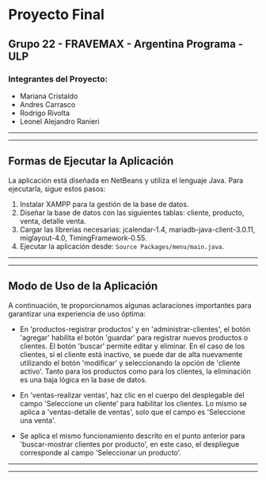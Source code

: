 # Proyecto Final

## Grupo 22 - FRAVEMAX - Argentina Programa - ULP

### Integrantes del Proyecto:
- Mariana Cristaldo
- Andres Carrasco
- Rodrigo Rivolta
- Leonel Alejandro Ranieri

------------------------------------------------------------------------------------------------------
------------------------------------------------------------------------------------------------------
## Formas de Ejecutar la Aplicación

La aplicación está diseñada en NetBeans y utiliza el lenguaje Java. Para ejecutarla, sigue estos pasos:

1. Instalar XAMPP para la gestión de la base de datos.
2. Diseñar la base de datos con las siguientes tablas: cliente, producto, venta, detalle venta.
3. Cargar las librerías necesarias: jcalendar-1.4, mariadb-java-client-3.0.11, miglayout-4.0, TimingFramework-0.55.
4. Ejecutar la aplicación desde: `Source Packages/menu/main.java`.

------------------------------------------------------------------------------------------------------------------
------------------------------------------------------------------------------------------------------------------

## Modo de Uso de la Aplicación

A continuación, te proporcionamos algunas aclaraciones importantes para garantizar una experiencia de uso óptima:

- En 'productos-registrar productos' y en 'administrar-clientes', el botón 'agregar' habilita el botón 'guardar' para registrar nuevos productos o clientes. El botón 'buscar' permite editar y eliminar. En el caso de los clientes, si el cliente está inactivo, se puede dar de alta nuevamente utilizando el botón 'modificar' y seleccionando la opción de 'cliente activo'. Tanto para los productos como para los clientes, la eliminación es una baja lógica en la base de datos.

- En 'ventas-realizar ventas', haz clic en el cuerpo del desplegable del campo 'Seleccione un cliente' para habilitar los clientes. Lo mismo se aplica a 'ventas-detalle de ventas', solo que el campo es 'Seleccione una venta'.

- Se aplica el mismo funcionamiento descrito en el punto anterior para 'buscar-mostrar clientes por producto', en este caso, el despliegue corresponde al campo 'Seleccionar un producto'.

---------------------------------------------------------------------------------------------------------------------------------
---------------------------------------------------------------------------------------------------------------------------------
